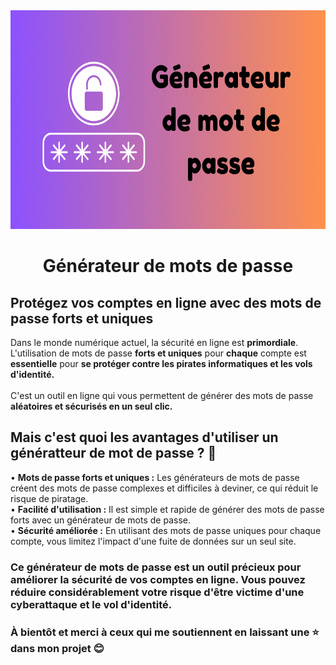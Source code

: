 <div align="center">
<img src="https://raw.githubusercontent.com/mpcgt/password-generator/main/images/readme.png" width="700" height="350" />

# Générateur de mots de passe
</div>

## Protégez vos comptes en ligne avec des mots de passe forts et uniques

Dans le monde numérique actuel, la sécurité en ligne est <b>primordiale</b>. L'utilisation de mots de passe <b>forts et uniques</b> pour <b>chaque</b> compte est <b>essentielle</b> pour <b>se protéger contre les pirates informatiques et les vols d'identité.</b>
<br />
<br />
C'est un outil en ligne qui vous permettent de générer des mots de passe <b>aléatoires et sécurisés en un seul clic.</b>
<br />
## Mais c'est quoi les avantages d'utiliser un génératteur de mot de passe ? 🤔

• <b>Mots de passe forts et uniques :</b> Les générateurs de mots de passe créent des mots de passe complexes et difficiles à deviner, ce qui réduit le risque de piratage.
<br />
• <b>Facilité d'utilisation :</b> Il est simple et rapide de générer des mots de passe forts avec un générateur de mots de passe.
<br />
• <b>Sécurité améliorée :</b> En utilisant des mots de passe uniques pour chaque compte, vous limitez l'impact d'une fuite de données sur un seul site.
<br />
###  Ce générateur de mots de passe est un outil précieux pour améliorer la sécurité de vos comptes en ligne. Vous pouvez réduire considérablement votre risque d'être victime d'une cyberattaque et le vol d'identité.

### À bientôt et merci à ceux qui me soutiennent en laissant une ⭐ dans mon projet 😊

